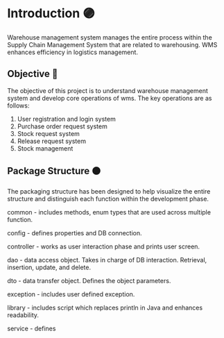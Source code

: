 # Introduction 🟣

Warehouse management system manages the entire process within the Supply Chain Management System that are related to warehousing. WMS enhances efficiency in logistics management.

## Objective 🔵

The objective of this project is to understand warehouse management system and develop core operations of wms.
The key operations are as follows:

1. User registration and login system
3. Purchase order request system
4. Stock request system
5. Release request system
6. Stock management

## Package Structure 🟠

The packaging structure has been designed to help visualize the entire structure and distinguish each function within the development phase.

common - includes methods, enum types that are used across multiple function.

config - defines properties and DB connection.

controller - works as user interaction phase and prints user screen.

dao - data access object. Takes in charge of DB interaction. Retrieval, insertion, update, and delete.

dto - data transfer object. Defines the object parameters.

exception - includes user defined exception.

library - includes script which replaces println in Java and enhances readability.

service - defines 
